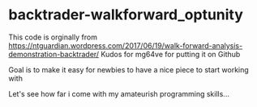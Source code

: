# backtrader-walkforward_optunity
This code is orginally from 
https://ntguardian.wordpress.com/2017/06/19/walk-forward-analysis-demonstration-backtrader/
Kudos for mg64ve for putting it on Github

Goal is to make it easy for newbies to have a nice piece to start working with

Let's see how far i come with my amateurish programming skills...
